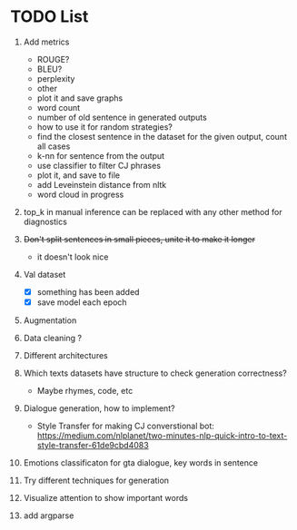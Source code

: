 # TODO List

1) Add metrics
   - ROUGE?
   - BLEU?
   - perplexity
   - other
   - plot it and save graphs
   - word count
   - number of old sentence in generated outputs
   - how to use it for random strategies?
   - find the closest sentence in the dataset for the given output, count all cases
   - k-nn for sentence from the output
   - use classifier to filter CJ phrases
   - plot it, and save to file
   - add Leveinstein distance from nltk
   - word cloud in progress
   
2) top_k in manual inference can be replaced with any other method for diagnostics  
2) ~~Don't split sentences in small pieces, unite it to make it longer~~
   - it doesn't look nice
3) Val dataset
   - [x] something has been added
   - [x] save model each epoch
4) Augmentation
5) Data cleaning ?
6) Different architectures
7) Which texts datasets have structure to check generation correctness?
   - Maybe rhymes, code, etc
8) Dialogue generation, how to implement?
   - Style Transfer for making CJ converstional bot: https://medium.com/nlplanet/two-minutes-nlp-quick-intro-to-text-style-transfer-61de9cbd4083
9) Emotions classificaton for gta dialogue, key words in sentence
10) Try different techniques for generation
11) Visualize attention to show important words
12) add argparse